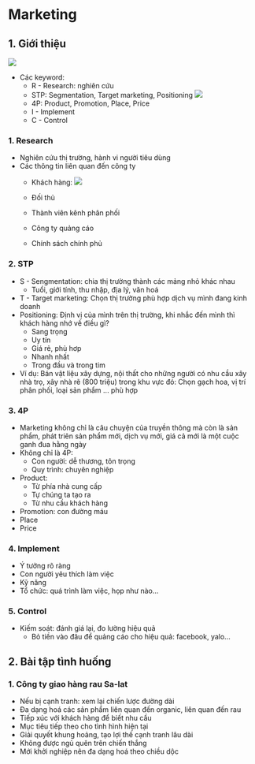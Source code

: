 # Marketing
## 1. Giới thiệu
![](https://i.imgur.com/WE3guQE.jpg)
- Các keyword: 
    - R - Research: nghiên cứu 
    - STP: Segmentation, Target marketing, Positioning
    ![](https://i.imgur.com/jXZV9AP.jpg)
    - 4P: Product, Promotion, Place, Price
    - I - Implement
    - C - Control
### 1. Research
- Nghiên cứu thị trường, hành vi người tiêu dùng
- Các thông tin liên quan đến công ty
    - Khách hàng: ![](https://i.imgur.com/MqwboqC.jpg)

    - Đối thủ
    - Thành viên kênh phân phối
    - Công ty quảng cáo
    - Chính sách chính phủ
### 2. STP
- S - Sengmentation: chia thị trường thành các mảng nhỏ khác nhau
    - Tuổi, giới tính, thu nhập, địa lý, văn hoá
- T - Target marketing: Chọn thị trường phù hợp dịch vụ mình đang kinh doanh
- Positioning: Định vị của mình trên thị trường, khi nhắc đến mình thì khách hàng nhớ về điều gì?
    - Sang trọng
    - Uy tín
    - Giá rẻ, phù hơp
    - Nhanh nhất
    - Trong đầu và trong tim
- Ví dụ: Bán vật liệu xây dựng, nội thất cho những người có nhu cầu xây nhà trọ, xây nhà rẽ (800 triệu) trong khu vực đó: Chọn gạch hoa, vị trí phân phối, loại sản phẩm ... phù hợp
### 3. 4P
- Marketing không chỉ là câu chuyện của truyền thông mà còn là sản phẩm, phát triên sản phẩm mới, dịch vụ mới, giá cả mới là một cuộc ganh đua hằng ngày
- Không chỉ là 4P: 
    - Con người: dễ thương, tôn trọng
    - Quy trình: chuyên nghiệp
- Product: 
    - Từ phía nhà cung cấp
    - Tự chúng ta tạo ra 
    - Từ nhu cầu khách hàng
- Promotion: con đường máu
- Place
- Price
### 4. Implement
- Ý tưởng rõ ràng
- Con người yêu thích làm việc
- Kỹ năng
- Tổ chức: quá trình làm việc, họp như nào...

### 5. Control
- Kiếm soát: đánh giá lại, đo lường hiệu quả
    - Bỏ tiền vào đâu để quảng cáo cho hiệu quả: facebook, yalo...

## 2. Bài tập tình huống
### 1. Công ty giao hàng rau Sa-lat
- Nếu bị cạnh tranh: xem lại chiến lược đường dài
- Đa dạng hoá các sản phẩm liên quan đến organic, liên quan đến rau
- Tiếp xúc với khách hàng để biết nhu cầu
- Mục tiêu tiếp theo cho tình hình hiện tại 
- Giải quyết khung hoảng, tạo lợi thế cạnh tranh lâu dài
- Không được ngủ quên trên chiến thắng
- Mới khởi nghiệp nên đa dạng hoá theo chiều dộc